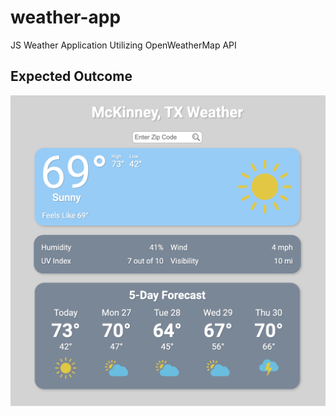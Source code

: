 # weather-app

JS Weather Application Utilizing OpenWeatherMap API

## Expected Outcome

![Alt text](/content/jsWeatherAppImage.png "Completed Design and Information")
